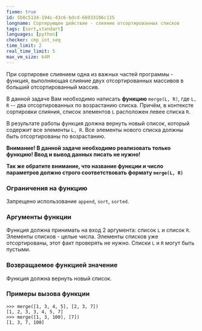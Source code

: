 ```yaml
---
fixme: true
id: 5b8c5134-194c-43c6-bdcd-66933106c115
longname: Сортирующее действие - слияние отсортированных списков
tags: [sort,standart]
languages: [python]
checker: cmp_int_seq
time_limit: 2
real_time_limit: 5
max_vm_size: 64M
---
```


При сортировке слиянием одна из важных частей программы - функция, выполняющая слияние двух отсортированных массивов в больший отсортированный массив.

В данной задаче Вам необходимо написать **функцию** `merge(L, R)`, где `L, R` -- два отсортированных по возрастанию списка.
Причём, в контексте сортировки слияния, список элементов `L` расположен левее списка `R`.

В результате работы функция должна вернуть новый список, который содержит все элементы `L, R`.
Все элементы нового списка должны быть отсортированы по возрастанию.

**Внимание! В данной задаче необходимо реализовать только функцию! Ввод и вывод данных писать не нужно!**

**Так же обратите внимание, что название функции и число параметров должно строго соответствовать формату `merge(L, R)`**

### Ограничения на функцию

Запрещено использование `append`, `sort`, `sorted`.

### Аргументы функции

Функция должна принимать на вход 2 аргумента: список `L` и список `R`.
Элементы списков - целые числа.
Элементы списков уже отсортированы, этот факт проверять не нужно.
Списки `L` и `R` могут быть пустыми.

### Возвращаемое функцией значение

Функция должна вернуть новый список.

### Примеры вызова функции

    >>> merge([1, 3, 4, 5], [2, 3, 7])
    [1, 2, 3, 3, 4, 5, 7]
    >>> merge([1, 3, 100], [7])
    [1, 3, 7, 100]
